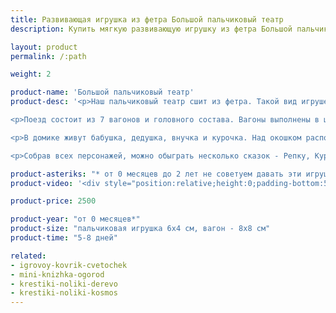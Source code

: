 ```yaml
---
title: Развивающая игрушка из фетра Большой пальчиковый театр
description: Купить мягкую развивающую игрушку из фетра Большой пальчиковый театр в магазине KiddyTrick

layout: product
permalink: /:path

weight: 2

product-name: 'Большой пальчиковый театр'
product-desc: '<p>Наш пальчиковый театр сшит из фетра. Такой вид игрушек помогает с развитием  воображения - детки от 3 лет уже могут придумывать свои истории и приключения, а  малышам помладше будет интересно наблюдать за яркими пальчиковыми зверятами.  С такими игрушками можно отвлечь кроху от неприятных ощущений на приеме у врача, или привлечь внимание на фотосессии.</p>

<p>Поезд состоит из 7 вагонов и головного состава. Вагоны выполнены в цветах радуги. На каждом нашита определенная еда для зверей - можно поиграть в “кто что ест”. Вагоны соединяются различными застежками - пуговка, фастекс, кнопка, магнит, липучка, шнуровка и ремешок.</p>

<p>В домике живут бабушка, дедушка, внучка и курочка. Над окошком расположилась полочка с бабушкиными запасами вкусностей.</p>

<p>Собрав всех персонажей, можно обыграть несколько сказок - Репку, Курочку Рябу, Теремок, Звери в яме, Колобок и другие. Нужно лишь добавить чуточку фантазии, узнать с малышом, каких деталей и героев не хватает для той или иной сказки, и придумать вместе с ним решение.</p>'

product-asteriks: "* от 0 месяцев до 2 лет не советуем давать эти игрушки в руки ребенку, рекомендуем использовать только в целях привлечения внимания."
product-video: '<div style="position:relative;height:0;padding-bottom:56.25%"><iframe src="https://www.youtube.com/embed/jbVzDgZSyok?ecver=2" width="640" height="360" frameborder="0" style="position:absolute;width:100%;height:100%;left:0" allowfullscreen></iframe></div>'

product-price: 2500

product-year: "от 0 месяцев*"
product-size: "пальчиковая игрушка 6х4 см, вагон - 8х8 см"
product-time: "5-8 дней"

related:
- igrovoy-kovrik-cvetochek
- mini-knizhka-ogorod
- krestiki-noliki-derevo
- krestiki-noliki-kosmos
---
```

	